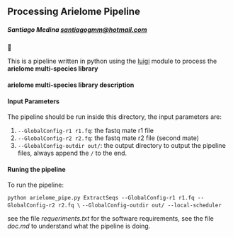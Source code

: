 ## Processing Arielome Pipeline

##### Santiago Medina *santiagogmm@hotmail.com*

:horse:

This is a pipeline written in python using the [luigi](https://github.com/spotify/luigi) module to process the **arielome multi-species library**


#### arielome multi-species library description


#### Input Parameters

The pipeline should be run inside this directory, the input parameters are:

1. `--GlobalConfig-r1 r1.fq`: the fastq mate r1 file
2. `--GlobalConfig-r2 r2.fq`: the fastq mate r2 file (second mate)
3. `--GlobalConfig-outdir out/`: the output directory to output the pipeline files, always append the `/` to the end.

#### Runing the pipeline

To run the pipeline:

`python arielome_pipe.py ExtractSeqs --GlobalConfig-r1 r1.fq --GlobalConfig-r2 r2.fq \`
`--GlobalConfig-outdir out/ --local-scheduler`

see the file *requeriments.txt* for the software requirements, see the file *doc.md* to understand what the pipeline is doing.





